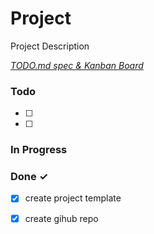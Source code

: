 # Project

Project Description

<em>[TODO.md spec & Kanban Board](https://bit.ly/3fCwKfM)</em>

### Todo

- [ ]   
- [ ]   

### In Progress


### Done ✓

- [x] create project template  
- [x] create gihub repo  

